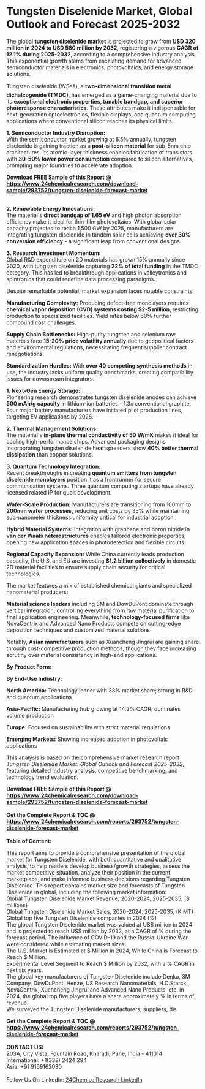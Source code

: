 <h1>Tungsten Diselenide Market, Global Outlook and Forecast 2025-2032</h1><p>The global <strong>tungsten diselenide market</strong> is projected to grow from <strong>USD 320 million in 2024 to USD 580 million by 2032</strong>, registering a vigorous <strong>CAGR of 12.1% during 2025-2032</strong>, according to a comprehensive industry analysis. This exponential growth stems from escalating demand for advanced semiconductor materials in electronics, photovoltaics, and energy storage solutions.</p><p>Tungsten diselenide (WSeâ), a <strong>two-dimensional transition metal dichalcogenide (TMDC)</strong>, has emerged as a game-changing material due to its <strong>exceptional electronic properties, tunable bandgap, and superior photoresponse characteristics</strong>. These attributes make it indispensable for next-generation optoelectronics, flexible displays, and quantum computing applications where conventional silicon reaches its physical limits.</p><p><strong>1. Semiconductor Industry Disruption:</strong><br>
With the semiconductor market growing at 6.5% annually, tungsten diselenide is gaining traction as a <strong>post-silicon material</strong> for sub-5nm chip architectures. Its atomic-layer thickness enables fabrication of transistors with <strong>30-50% lower power consumption</strong> compared to silicon alternatives, prompting major foundries to accelerate adoption.</p><div><b>Download FREE Sample of this Report @ 
            <a href="https://www.24chemicalresearch.com/download-sample/293752/tungsten-diselenide-forecast-market">
            https://www.24chemicalresearch.com/download-sample/293752/tungsten-diselenide-forecast-market</a></b></div><br><p><strong>2. Renewable Energy Innovations:</strong><br>
The material's <strong>direct bandgap of 1.65 eV</strong> and high photon absorption efficiency make it ideal for thin-film photovoltaics. With global solar capacity projected to reach 1,500 GW by 2025, manufacturers are integrating tungsten diselenide in tandem solar cells achieving <strong>over 30% conversion efficiency</strong> - a significant leap from conventional designs.</p><p><strong>3. Research Investment Momentum:</strong><br>
Global R&amp;D expenditure on 2D materials has grown 15% annually since 2020, with tungsten diselenide capturing <strong>22% of total funding</strong> in the TMDC category. This has led to breakthrough applications in valleytronics and spintronics that could redefine data processing paradigms.</p><p>Despite remarkable potential, market expansion faces notable constraints:</p><p><strong>Manufacturing Complexity:</strong> Producing defect-free monolayers requires <strong>chemical vapor deposition (CVD) systems costing $2-5 million</strong>, restricting production to specialized facilities. Yield rates below 60% further compound cost challenges.</p><p><strong>Supply Chain Bottlenecks:</strong> High-purity tungsten and selenium raw materials face <strong>15-20% price volatility annually</strong> due to geopolitical factors and environmental regulations, necessitating frequent supplier contract renegotiations.</p><p><strong>Standardization Hurdles:</strong> With <strong>over 40 competing synthesis methods</strong> in use, the industry lacks uniform quality benchmarks, creating compatibility issues for downstream integrators.</p><p><strong>1. Next-Gen Energy Storage:</strong><br>
Pioneering research demonstrates tungsten diselenide anodes can achieve <strong>500 mAh/g capacity</strong> in lithium-ion batteries - 1.3x conventional graphite. Four major battery manufacturers have initiated pilot production lines, targeting EV applications by 2026.</p><p><strong>2. Thermal Management Solutions:</strong><br>
The material's <strong>in-plane thermal conductivity of 50 W/mK</strong> makes it ideal for cooling high-performance chips. Advanced packaging designs incorporating tungsten diselenide heat spreaders show <strong>40% better thermal dissipation</strong> than copper solutions.</p><p><strong>3. Quantum Technology Integration:</strong><br>
Recent breakthroughs in creating <strong>quantum emitters from tungsten diselenide monolayers</strong> position it as a frontrunner for secure communication systems. Three quantum computing startups have already licensed related IP for qubit development.</p><p><strong>Wafer-Scale Production:</strong> Manufacturers are transitioning from 100mm to <strong>200mm wafer processes</strong>, reducing unit costs by 35% while maintaining sub-nanometer thickness uniformity critical for industrial adoption.</p><p><strong>Hybrid Material Systems:</strong> Integration with graphene and boron nitride in <strong>van der Waals heterostructures</strong> enables tailored electronic properties, opening new application spaces in photodetection and flexible circuits.</p><p><strong>Regional Capacity Expansion:</strong> While China currently leads production capacity, the U.S. and EU are investing <strong>$1.2 billion collectively</strong> in domestic 2D material facilities to ensure supply chain security for critical technologies.</p><p>The market features a mix of established chemical giants and specialized nanomaterial producers:</p><p><strong>Material science leaders</strong> including 3M and DowDuPont dominate through vertical integration, controlling everything from raw material purification to final application engineering. Meanwhile, <strong>technology-focused firms</strong> like NovaCentrix and Advanced Nano Products compete on cutting-edge deposition techniques and customized material solutions.</p><p>Notably, <strong>Asian manufacturers</strong> such as Xuancheng Jingrui are gaining share through cost-competitive production methods, though they face increasing scrutiny over material consistency in high-end applications.</p><p><strong>By Product Form:</strong></p><p><strong>By End-Use Industry:</strong></p><p><strong>North America:</strong> Technology leader with 38% market share; strong in R&amp;D and quantum applications</p><p><strong>Asia-Pacific:</strong> Manufacturing hub growing at 14.2% CAGR; dominates volume production</p><p><strong>Europe:</strong> Focused on sustainability with strict material regulations</p><p><strong>Emerging Markets:</strong> Showing increased adoption in photovoltaic applications</p><p>This analysis is based on the comprehensive market research report <em>Tungsten Diselenide Market: Global Outlook and Forecast 2025-2032</em>, featuring detailed industry analysis, competitive benchmarking, and technology trend evaluation.</p><div><b>Download FREE Sample of this Report @ 
            <a href="https://www.24chemicalresearch.com/download-sample/293752/tungsten-diselenide-forecast-market">
            https://www.24chemicalresearch.com/download-sample/293752/tungsten-diselenide-forecast-market</a></b></div><br><div><b>Get the Complete Report & TOC @ 
            <a href="https://www.24chemicalresearch.com/reports/293752/tungsten-diselenide-forecast-market">
            https://www.24chemicalresearch.com/reports/293752/tungsten-diselenide-forecast-market</a></b></div><br>
            <b>Table of Content:</b><p>This report aims to provide a comprehensive presentation of the global market for Tungsten Diselenide, with both quantitative and qualitative analysis, to help readers develop business/growth strategies, assess the market competitive situation, analyze their position in the current marketplace, and make informed business decisions regarding Tungsten Diselenide. This report contains market size and forecasts of Tungsten Diselenide in global, including the following market information:<br />
Global Tungsten Diselenide Market Revenue, 2020-2024, 2025-2035, ($ millions)<br />
Global Tungsten Diselenide Market Sales, 2020-2024, 2025-2035, (K MT)<br />
Global top five Tungsten Diselenide companies in 2024 (%)<br />
The global Tungsten Diselenide market was valued at US$ million in 2024 and is projected to reach US$ million by 2032, at a CAGR of % during the forecast period. The influence of COVID-19 and the Russia-Ukraine War were considered while estimating market sizes.<br />
The U.S. Market is Estimated at $ Million in 2024, While China is Forecast to Reach $ Million.<br />
Experimental Level Segment to Reach $ Million by 2032, with a % CAGR in next six years.<br />
The global key manufacturers of Tungsten Diselenide include Denka, 3M Company, DowDuPont, Henze, US Research Nanomaterials, H.C.Starck, NovaCentrix, Xuancheng Jingrui and Advanced Nano Products, etc. in 2024, the global top five players have a share approximately % in terms of revenue.<br />
We surveyed the Tungsten Diselenide manufacturers, suppliers, dis</p><div><b>Get the Complete Report & TOC @ 
            <a href="https://www.24chemicalresearch.com/reports/293752/tungsten-diselenide-forecast-market">
            https://www.24chemicalresearch.com/reports/293752/tungsten-diselenide-forecast-market</a></b></div><br><b>CONTACT US:</b><br>
            203A, City Vista, Fountain Road, Kharadi, Pune, India - 411014<br>
            International: +1(332) 2424 294<br>
            Asia: +91 9169162030 <br><br>
            Follow Us On LinkedIn: <a href="https://www.linkedin.com/company/24chemicalresearch/">24ChemicalResearch LinkedIn</a>